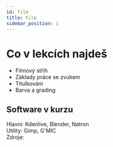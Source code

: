 ```yaml
---
id: film
title: Film
sidebar_position: 1
---
```


# Co v lekcích najdeš

- Filmový střih
- Základy práce se zvukem
- Titulkování
- Barva a grading

## Software v kurzu

Hlavní: Kdenlive, Blender, Natron  
Utility: Gimp, G'MIC  
Zdroje:
